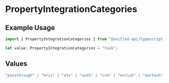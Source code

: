 # PropertyIntegrationCategories

## Example Usage

```typescript
import { PropertyIntegrationCategories } from "@unified-api/typescript-sdk/sdk/models/shared";

let value: PropertyIntegrationCategories = "task";
```

## Values

```typescript
"passthrough" | "hris" | "ats" | "auth" | "crm" | "enrich" | "martech" | "ticketing" | "uc" | "accounting" | "storage" | "commerce" | "payment" | "genai" | "messaging" | "kms" | "task" | "scim" | "lms" | "repo" | "metadata" | "calendar"
```